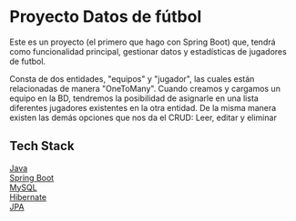 # Proyecto Datos de fútbol

Este es un proyecto (el primero que hago con Spring Boot) que, tendrá como funcionalidad principal, gestionar datos y estadísticas de jugadores de futbol.

Consta de dos entidades, "equipos" y "jugador", las cuales están relacionadas de manera "OneToMany". Cuando creamos y cargamos un equipo en  la BD, tendremos la posibilidad de asignarle en una lista diferentes jugadores existentes en la otra entidad. De la misma manera existen las demás opciones que nos da el CRUD: Leer, editar y eliminar


<h2>Tech Stack</h2>
<a href="https://docs.oracle.com/en/java/">Java</a> <br>
<a href="https://docs.spring.io/spring-boot/docs/current/reference/htmlsingle/">Spring Boot</a><br>
<a href="https://dev.mysql.com/doc/">MySQL</a><br>
<a href="https://hibernate.org/orm/documentation/6.4/">Hibernate</a><br>
<a href="https://spring.io/projects/spring-data-jpa">JPA</a>
